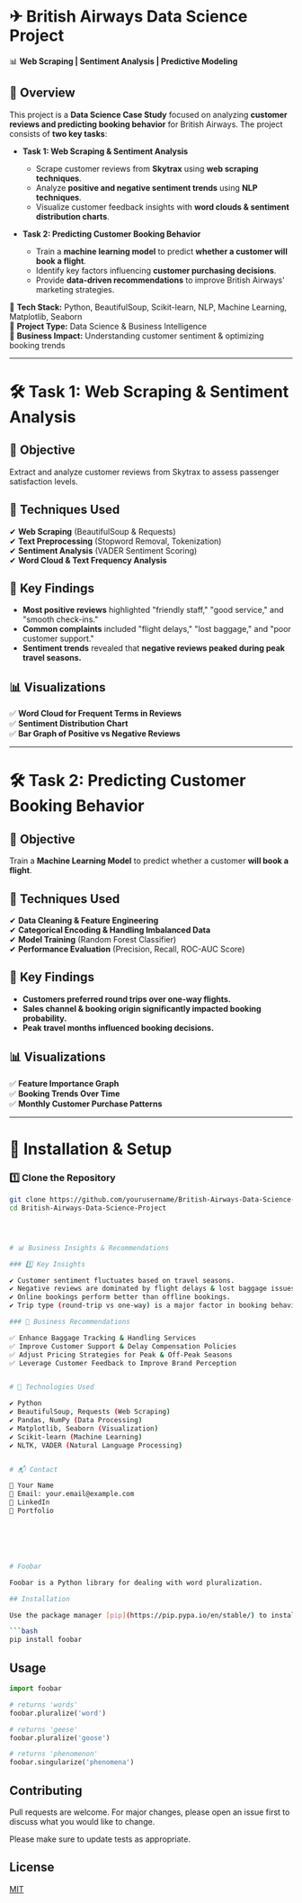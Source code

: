 # ✈ British Airways Data Science Project  
📊 **Web Scraping | Sentiment Analysis | Predictive Modeling**


## 📌 Overview  
This project is a **Data Science Case Study** focused on analyzing **customer reviews and predicting booking behavior** for British Airways. The project consists of **two key tasks**:

- **Task 1: Web Scraping & Sentiment Analysis**  
  - Scrape customer reviews from **Skytrax** using **web scraping techniques**.  
  - Analyze **positive and negative sentiment trends** using **NLP techniques**.  
  - Visualize customer feedback insights with **word clouds & sentiment distribution charts**.

- **Task 2: Predicting Customer Booking Behavior**  
  - Train a **machine learning model** to predict **whether a customer will book a flight**.  
  - Identify key factors influencing **customer purchasing decisions**.  
  - Provide **data-driven recommendations** to improve British Airways' marketing strategies.

🔹 **Tech Stack:** Python, BeautifulSoup, Scikit-learn, NLP, Machine Learning, Matplotlib, Seaborn  
🔹 **Project Type:** Data Science & Business Intelligence  
🔹 **Business Impact:** Understanding customer sentiment & optimizing booking trends  

---

# 🛠 Task 1: Web Scraping & Sentiment Analysis

## 🔹 Objective  
Extract and analyze customer reviews from Skytrax to assess passenger satisfaction levels.

## 🔹 Techniques Used  
✔ **Web Scraping** (BeautifulSoup & Requests)  
✔ **Text Preprocessing** (Stopword Removal, Tokenization)  
✔ **Sentiment Analysis** (VADER Sentiment Scoring)  
✔ **Word Cloud & Text Frequency Analysis**  

## 🔹 Key Findings  
- **Most positive reviews** highlighted "friendly staff," "good service," and "smooth check-ins."  
- **Common complaints** included "flight delays," "lost baggage," and "poor customer support."  
- **Sentiment trends** revealed that **negative reviews peaked during peak travel seasons.**  

## 📊 Visualizations  
✅ **Word Cloud for Frequent Terms in Reviews**  
✅ **Sentiment Distribution Chart**  
✅ **Bar Graph of Positive vs Negative Reviews**  


---

# 🛠 Task 2: Predicting Customer Booking Behavior

## 🔹 Objective  
Train a **Machine Learning Model** to predict whether a customer **will book a flight**.

## 🔹 Techniques Used  
✔ **Data Cleaning & Feature Engineering**  
✔ **Categorical Encoding & Handling Imbalanced Data**  
✔ **Model Training** (Random Forest Classifier)  
✔ **Performance Evaluation** (Precision, Recall, ROC-AUC Score)  

## 🔹 Key Findings  
- **Customers preferred round trips over one-way flights.**  
- **Sales channel & booking origin significantly impacted booking probability.**  
- **Peak travel months influenced booking decisions.**  

## 📊 Visualizations  
✅ **Feature Importance Graph**  
✅ **Booking Trends Over Time**  
✅ **Monthly Customer Purchase Patterns**  


---

# 📂 Installation & Setup  

### 1️⃣ Clone the Repository  

```bash
git clone https://github.com/yourusername/British-Airways-Data-Science-Project.git
cd British-Airways-Data-Science-Project




# 📊 Business Insights & Recommendations

### 1️⃣ Key Insights

✔ Customer sentiment fluctuates based on travel seasons.
✔ Negative reviews are dominated by flight delays & lost baggage issues.
✔ Online bookings perform better than offline bookings.
✔ Trip type (round-trip vs one-way) is a major factor in booking behavior.

### 🔹 Business Recommendations

✅ Enhance Baggage Tracking & Handling Services
✅ Improve Customer Support & Delay Compensation Policies
✅ Adjust Pricing Strategies for Peak & Off-Peak Seasons
✅ Leverage Customer Feedback to Improve Brand Perception


# 🔧 Technologies Used

✔ Python
✔ BeautifulSoup, Requests (Web Scraping)
✔ Pandas, NumPy (Data Processing)
✔ Matplotlib, Seaborn (Visualization)
✔ Scikit-learn (Machine Learning)
✔ NLTK, VADER (Natural Language Processing)


# 📬 Contact

👤 Your Name
📧 Email: your.email@example.com
🔗 LinkedIn
📂 Portfolio






# Foobar

Foobar is a Python library for dealing with word pluralization.

## Installation

Use the package manager [pip](https://pip.pypa.io/en/stable/) to install foobar.

```bash
pip install foobar
```

## Usage

```python
import foobar

# returns 'words'
foobar.pluralize('word')

# returns 'geese'
foobar.pluralize('goose')

# returns 'phenomenon'
foobar.singularize('phenomena')
```

## Contributing

Pull requests are welcome. For major changes, please open an issue first
to discuss what you would like to change.

Please make sure to update tests as appropriate.

## License

[MIT](https://choosealicense.com/licenses/mit/)
